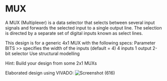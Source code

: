 # MUX

A MUX (Multiplexer) is a data selector that selects between several input signals and forwards the selected input to a single output line. The selection is directed by a separate set of digital inputs known as select lines. 

This design is for a generic 4x1 MUX with the following specs:
Parameter BITS >> specifies the width of the inputs (default = 4)
4 inputs 
1 output
2-bit selector
Use structural modelling 

Hint: Build your design from some 2x1 MUXs

Elaborated design using VIVADO:
![Screenshot (616)](https://github.com/EngAhmed21/Sub-RTL-Projects/assets/90782588/a99ce647-eead-48b2-aa56-0693fbf40d96)
